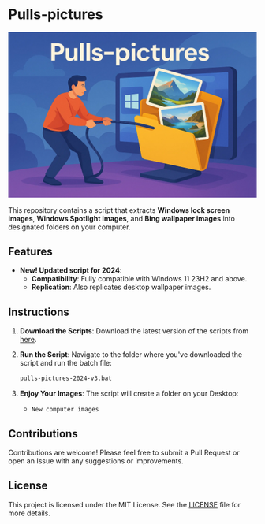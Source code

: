 # Pulls-pictures

![Pulls-pictures](pulls-pictures.webp)

This repository contains a script that extracts **Windows lock screen images**, **Windows Spotlight images**, and **Bing wallpaper images** into designated folders on your computer.

## Features

- **New! Updated script for 2024**:
  - **Compatibility**: Fully compatible with Windows 11 23H2 and above.
  - **Replication**: Also replicates desktop wallpaper images.

## Instructions

1. **Download the Scripts**:
   Download the latest version of the scripts from [here](https://github.com/NHLOCAL/Pulls-pictures/releases).

2. **Run the Script**:
   Navigate to the folder where you've downloaded the script and run the batch file:
   ```sh
   pulls-pictures-2024-v3.bat
   ```

3. **Enjoy Your Images**:
   The script will create a folder on your Desktop:
   - `New computer images`

## Contributions

Contributions are welcome! Please feel free to submit a Pull Request or open an Issue with any suggestions or improvements.

## License

This project is licensed under the MIT License. See the [LICENSE](LICENSE) file for more details.